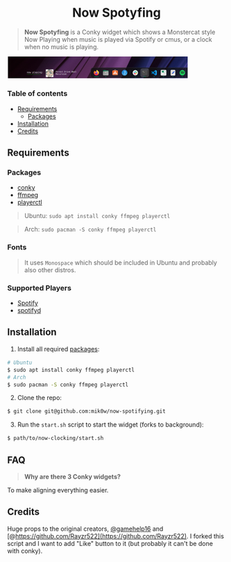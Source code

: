 <h1 align="center">Now Spotyfing</h1>

> **Now Spotyfing** is a Conky widget which shows a Monstercat style Now Playing when music is played via Spotify or cmus, or a clock when no music is playing.

<div align="center" style="display:inline">
<img alt="Screenshot of spotify" src="res/now-clocking-spotify.jpg" width="416px" />
</div>

### Table of contents

- [Requirements](#requirements)
  - [Packages](#packages)
- [Installation](#installation)
- [Credits](#credits)

## Requirements

### Packages

- [conky](https://github.com/brndnmtthws/conky/)
- [ffmpeg](https://www.ffmpeg.org/)
- [playerctl](https://github.com/altdesktop/playerctl)

> Ubuntu: `sudo apt install conky ffmpeg playerctl`

> Arch: `sudo pacman -S conky ffmpeg playerctl`

### Fonts

> It uses `Monospace` which should be included in Ubuntu and probably also other distros.

### Supported Players

- [Spotify](https://www.spotify.com/)
- [spotifyd](https://github.com/Spotifyd/spotifyd)

## Installation

1. Install all required [packages](#packages):
```bash
# Ubuntu
$ sudo apt install conky ffmpeg playerctl
# Arch
$ sudo pacman -S conky ffmpeg playerctl
```
2. Clone the repo:
```bash
$ git clone git@github.com:mik0w/now-spotifying.git
```
3. Run the `start.sh` script to start the widget (forks to background):
```bash
$ path/to/now-clocking/start.sh
```

## FAQ

> **Why are there 3 Conky widgets?**

To make aligning everything easier.

## Credits

Huge props to the original creators, [@gamehelp16](https://github.com/gamehelp16) and [@https://github.com/Rayzr522](https://github.com/Rayzr522). I forked this script and I want to add "Like" button to it (but probably it can't be done with conky).

